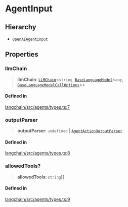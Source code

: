 AgentInput
==========

Hierarchy[](#hierarchy "Direct link to Hierarchy")
---------------------------------------------------

*   [`OpenAIAgentInput`](/docs/api/agents/interfaces/OpenAIAgentInput)

Properties[](#properties "Direct link to Properties")
------------------------------------------------------

### llmChain[](#llmchain "Direct link to llmChain")

> **llmChain**: [`LLMChain`](/docs/api/chains/classes/LLMChain)<`string`, [`BaseLanguageModel`](/docs/api/base_language/classes/BaseLanguageModel)<`any`, [`BaseLanguageModelCallOptions`](/docs/api/base_language/interfaces/BaseLanguageModelCallOptions)\>\>

#### Defined in[](#defined-in "Direct link to Defined in")

[langchain/src/agents/types.ts:7](https://github.com/hwchase17/langchainjs/blob/1c1274d/langchain/src/agents/types.ts#L7)

### outputParser[](#outputparser "Direct link to outputParser")

> **outputParser**: `undefined` | [`AgentActionOutputParser`](/docs/api/agents/classes/AgentActionOutputParser)

#### Defined in[](#defined-in-1 "Direct link to Defined in")

[langchain/src/agents/types.ts:8](https://github.com/hwchase17/langchainjs/blob/1c1274d/langchain/src/agents/types.ts#L8)

### allowedTools?[](#allowedtools "Direct link to allowedTools?")

> **allowedTools**: `string`\[\]

#### Defined in[](#defined-in-2 "Direct link to Defined in")

[langchain/src/agents/types.ts:9](https://github.com/hwchase17/langchainjs/blob/1c1274d/langchain/src/agents/types.ts#L9)